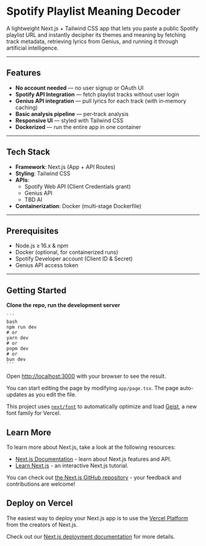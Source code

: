 # Spotify Playlist Meaning Decoder

A lightweight Next.js + Tailwind CSS app that lets you paste a public Spotify playlist URL and instantly decipher its themes and meaning by fetching track metadata, retrieving lyrics from Genius, and running it through artificial intelligence.

---

## Features

- **No account needed** — no user signup or OAuth UI  
- **Spotify API Integration** — fetch playlist tracks without user login  
- **Genius API integration** — pull lyrics for each track (with in‑memory caching)  
- **Basic analysis pipeline** — per‑track analysis
- **Responsive UI** — styled with Tailwind CSS  
- **Dockerized** — run the entire app in one container  

---

## Tech Stack

- **Framework**: Next.js (App + API Routes)  
- **Styling**: Tailwind CSS  
- **APIs**:  
  - Spotify Web API (Client Credentials grant)  
  - Genius API
  - TBD AI
- **Containerization**: Docker (multi‑stage Dockerfile)  

---

## Prerequisites

- Node.js ≥ 16.x & npm  
- Docker (optional, for containerized runs)  
- Spotify Developer account (Client ID & Secret)  
- Genius API access token  

---

## Getting Started

**Clone the repo, run the development server**

    ```
    bash
    npm run dev
    # or
    yarn dev
    # or
    pnpm dev
    # or
    bun dev
    ```

Open [http://localhost:3000](http://localhost:3000) with your browser to see the result.

You can start editing the page by modifying `app/page.tsx`. The page auto-updates as you edit the file.

This project uses [`next/font`](https://nextjs.org/docs/app/building-your-application/optimizing/fonts) to automatically optimize and load [Geist](https://vercel.com/font), a new font family for Vercel.

## Learn More

To learn more about Next.js, take a look at the following resources:

- [Next.js Documentation](https://nextjs.org/docs) - learn about Next.js features and API.
- [Learn Next.js](https://nextjs.org/learn) - an interactive Next.js tutorial.

You can check out [the Next.js GitHub repository](https://github.com/vercel/next.js) - your feedback and contributions are welcome!

## Deploy on Vercel

The easiest way to deploy your Next.js app is to use the [Vercel Platform](https://vercel.com/new?utm_medium=default-template&filter=next.js&utm_source=create-next-app&utm_campaign=create-next-app-readme) from the creators of Next.js.

Check out our [Next.js deployment documentation](https://nextjs.org/docs/app/building-your-application/deploying) for more details.
